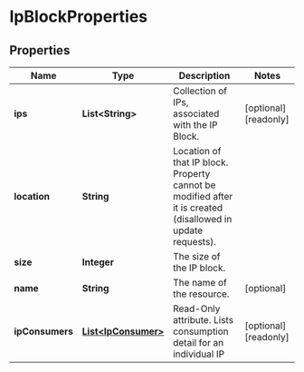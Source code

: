 

# IpBlockProperties

## Properties

| Name | Type | Description | Notes |
| ------------ | ------------- | ------------- | ------------- |
| **ips** | **List&lt;String&gt;** | Collection of IPs, associated with the IP Block. |  [optional] [readonly] |
| **location** | **String** | Location of that IP block. Property cannot be modified after it is created (disallowed in update requests). |  |
| **size** | **Integer** | The size of the IP block. |  |
| **name** | **String** | The name of the  resource. |  [optional] |
| **ipConsumers** | [**List&lt;IpConsumer&gt;**](IpConsumer.md) | Read-Only attribute. Lists consumption detail for an individual IP |  [optional] [readonly] |


